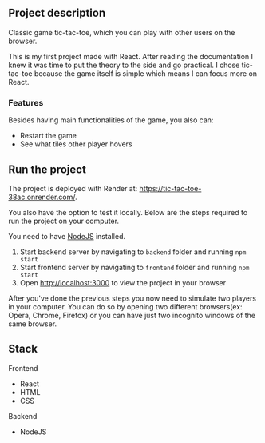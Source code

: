 ## Project description
Classic game tic-tac-toe, which you can play with other users on the browser. 

This is my first project made with React. After reading the documentation I knew it was time to put the theory to the side and go practical. I chose tic-tac-toe because the game itself is simple which means I can focus more on React.

### Features
Besides having main functionalities of the game, you also can:
- Restart the game
- See what tiles other player hovers

## Run the project

The project is deployed with Render at: https://tic-tac-toe-38ac.onrender.com/.

You also have the option to test it locally. Below are the steps required to run the project on your computer.

You need to have [NodeJS](https://nodejs.org/en/) installed.
1. Start backend server by navigating to `backend` folder and running `npm start`
2. Start frontend server by navigating to `frontend` folder and running `npm start`
3. Open [http://localhost:3000](http://localhost:3000) to view the project in your browser

After you've done the previous steps you now need to simulate two players in your computer. You can do so by opening two different browsers(ex: Opera, Chrome, Firefox) or you can have just two incognito windows of the same browser.

## Stack
Frontend
- React
- HTML
- CSS

Backend
- NodeJS
